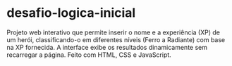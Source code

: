 # desafio-logica-inicial
Projeto web interativo que permite inserir o nome e a experiência (XP) de um herói, classificando-o em diferentes níveis (Ferro a Radiante) com base na XP fornecida. A interface exibe os resultados dinamicamente sem recarregar a página. Feito com HTML, CSS e JavaScript.
